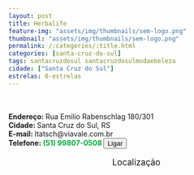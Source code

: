 ```yaml
---
layout: post
title: Herbalife
feature-img: "assets/img/thumbnails/sem-logo.png"
thumbnail: "assets/img/thumbnails/sem-logo.png"
permalink: /:categories/:title.html
categories: [santa-cruz-do-sul]
tags: santacruzdosul santacruzdosulmodaebeleza
cidade: ["Santa Cruz do Sul"]
estrelas: 0-estrelas
---
```

<!-- more --><br />
 <br/>
<b>Endereço: </b>Rua Emilio Rabenschlag 180/301<br />
<b>Cidade: </b>Santa Cruz do Sul, RS<br />
<b>E-mail: </b>ltatsch@viavale.com.br<br />
<b>Telefone: <span style="color: #00ab3a;">(51) 99807-0508</span> <a href="tel:51998070508"><button class="ligar">Ligar</button></a></b><br />
<br />
<style>
      #map {
        height: 400px;
        width: 100%;
       }
    </style>

<div style="font-size: larger; text-align: center;">
Localização</div>
<div id="map">
<script>
      function initMap() {
        var uluru = {lat: -29.7080909, lng: -52.4287804};
        var map = new google.maps.Map(document.getElementById('map'), {
          zoom: 17,
          center: uluru
        });
        var marker = new google.maps.Marker({
          position: uluru,
          map: map
        });
      }
    </script>
    <script async="" defer="" src="https://maps.googleapis.com/maps/api/js?key=AIzaSyBnzAZHXcLn5tKVEurubbL8vjqpRLda7dc&callback=initMap">
    </script>
</div>
